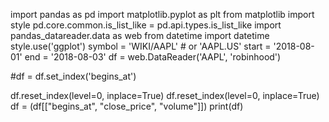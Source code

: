 import pandas as pd
import matplotlib.pyplot as plt
from matplotlib import style
pd.core.common.is_list_like = pd.api.types.is_list_like
import pandas_datareader.data as web
from datetime import datetime
style.use('ggplot')
symbol = 'WIKI/AAPL'  # or 'AAPL.US'
start = '2018-08-01'
end = '2018-08-03'
df = web.DataReader('AAPL', 'robinhood')

#df = df.set_index('begins_at')

df.reset_index(level=0, inplace=True)
df.reset_index(level=0, inplace=True)
df = (df[["begins_at", "close_price", "volume"]])
print(df)

